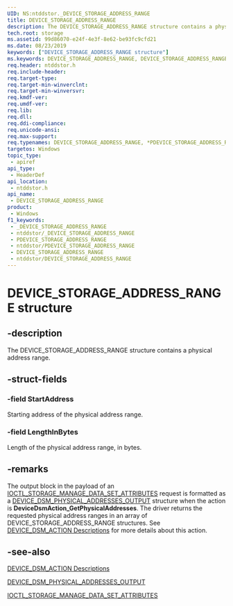 ```yaml
---
UID: NS:ntddstor._DEVICE_STORAGE_ADDRESS_RANGE
title: DEVICE_STORAGE_ADDRESS_RANGE
description: The DEVICE_STORAGE_ADDRESS_RANGE structure contains a physical address range.
tech.root: storage
ms.assetid: 99d86070-e24f-4e3f-8e62-be93fc9cfd21
ms.date: 08/23/2019
keywords: ["DEVICE_STORAGE_ADDRESS_RANGE structure"]
ms.keywords: DEVICE_STORAGE_ADDRESS_RANGE, DEVICE_STORAGE_ADDRESS_RANGE, *PDEVICE_STORAGE_ADDRESS_RANGE,
req.header: ntddstor.h
req.include-header: 
req.target-type: 
req.target-min-winverclnt: 
req.target-min-winversvr: 
req.kmdf-ver: 
req.umdf-ver: 
req.lib: 
req.dll: 
req.ddi-compliance: 
req.unicode-ansi: 
req.max-support: 
req.typenames: DEVICE_STORAGE_ADDRESS_RANGE, *PDEVICE_STORAGE_ADDRESS_RANGE
targetos: Windows
topic_type:
 - apiref
api_type:
 - HeaderDef
api_location:
 - ntddstor.h
api_name:
 - DEVICE_STORAGE_ADDRESS_RANGE
product:
 - Windows
f1_keywords:
 - _DEVICE_STORAGE_ADDRESS_RANGE
 - ntddstor/_DEVICE_STORAGE_ADDRESS_RANGE
 - PDEVICE_STORAGE_ADDRESS_RANGE
 - ntddstor/PDEVICE_STORAGE_ADDRESS_RANGE
 - DEVICE_STORAGE_ADDRESS_RANGE
 - ntddstor/DEVICE_STORAGE_ADDRESS_RANGE
---
```


# DEVICE_STORAGE_ADDRESS_RANGE structure


## -description

The DEVICE_STORAGE_ADDRESS_RANGE structure contains a physical address range.

## -struct-fields

### -field StartAddress

Starting address of the physical address range.

### -field LengthInBytes

Length of the physical address range, in bytes.

## -remarks

The output block in the payload of an [IOCTL_STORAGE_MANAGE_DATA_SET_ATTRIBUTES](./ni-ntddstor-ioctl_storage_manage_data_set_attributes.md) request is formatted as a [DEVICE_DSM_PHYSICAL_ADDRESSES_OUTPUT](ns-ntddstor-_device_dsm_physical_addresses_output.md) structure when the action is **DeviceDsmAction_GetPhysicalAddresses**. The driver returns the requested physical address ranges in an array of DEVICE_STORAGE_ADDRESS_RANGE structures. See [DEVICE_DSM_ACTION Descriptions](/windows-hardware/drivers/storage/device-dsm-action-descriptions) for more details about this action.

## -see-also

[DEVICE_DSM_ACTION Descriptions](/windows-hardware/drivers/storage/device-dsm-action-descriptions)

[DEVICE_DSM_PHYSICAL_ADDRESSES_OUTPUT](ns-ntddstor-_device_dsm_physical_addresses_output.md)

[IOCTL_STORAGE_MANAGE_DATA_SET_ATTRIBUTES](./ni-ntddstor-ioctl_storage_manage_data_set_attributes.md)